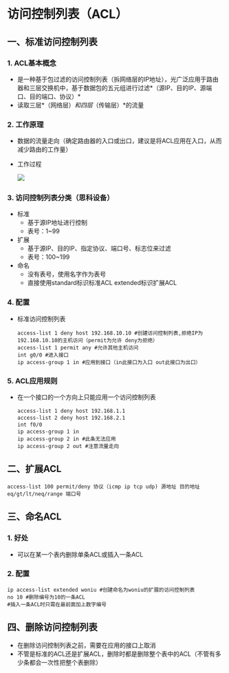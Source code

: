 # 访问控制列表（ACL）

## 一、标准访问控制列表

### 1. ACL基本概念

- 是一种基于包过滤的访问控制列表（拆网络层的IP地址），光广泛应用于路由器和三层交换机中，基于数据包的五元组进行过滤*（源IP、目的IP、源端口、目的端口、协议）*
- 读取三层*（网络层）*和四层*（传输层）*的流量

### 2. 工作原理

- 数据的流量走向（确定路由器的入口或出口，建议是将ACL应用在入口，从而减少路由的工作量）

- 工作过程

  ![](..\..\picture\d38909614df540dc9abdbff5c56e6471.png)

### 3. 访问控制列表分类（思科设备）

- 标准
  - 基于源IP地址进行控制
  - 表号：1~99
- 扩展
  - 基于源IP、目的IP、指定协议、端口号、标志位来过滤
  - 表号：100~199
- 命名
  - 没有表号，使用名字作为表号
  - 直接使用standard标识标准ACL  extended标识扩展ACL

### 4. 配置

- 标准访问控制列表

  ```shell
  access-list 1 deny host 192.168.10.10 #创建访问控制列表,拒绝IP为192.168.10.10的主机访问（permit为允许 deny为拒绝）
  access-list 1 permit any #允许其他主机访问
  int g0/0 #进入接口
  ip access-group 1 in #应用到接口（in此接口为入口 out此接口为出口）
  ```

### 5. ACL应用规则

- 在一个接口的一个方向上只能应用一个访问控制列表

  ```shell
  access-list 1 deny host 192.168.1.1
  access-list 2 deny host 192.168.2.1
  int f0/0
  ip access-group 1 in
  ip access-group 2 in #此条无法应用
  ip access-group 2 out #注意流量走向
  ```

## 二、扩展ACL

```
access-list 100 permit/deny 协议（icmp ip tcp udp) 源地址 目的地址 eq/gt/lt/neq/range 端口号
```

## 三、命名ACL

### 1. 好处

- 可以在某一个表内删除单条ACL或插入一条ACL

### 2. 配置

```shell
ip access-list extended woniu #创建命名为woniu的扩展的访问控制列表
no 10 #删除编号为10的一条ACL
#插入一条ACL时只需在最前面加上数字编号
```

## 四、删除访问控制列表

- 在删除访问控制列表之前，需要在应用的接口上取消
- 不管是标准的ACL还是扩展ACL，删除时都是删除整个表中的ACL（不管有多少条都会一次性把整个表删除）